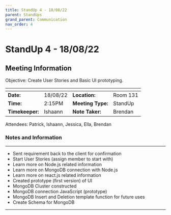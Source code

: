 ```yaml
---
title: StandUp 4 - 18/08/22
parent: StandUps
grand_parent: Communication
nav_order: 4
---
```

# StandUp 4 - 18/08/22
## Meeting Information

 Objective:	Create User Stories and Basic UI prototyping.


| <!-- -->          | <!-- -->      | <!-- -->          | <!-- -->      |
|-------------------|---------------|-------------------|---------------|
| __Date:__         | 18/08/22      | __Location:__     | Room 131      |
| __Time:__         | 2:15PM        | __Meeting Type:__ | StandUp       |
| __Timekeeper:__   | Ishaann       | __Note Taker:__   | Brendan       |


Attendees:	Patrick, Ishaann, Jessica, Ella, Brendan


### __Notes and Information__
--------------------------------------------------------------------------------
- Sent requirement back to the client for confirmation 
- Start User Stories (assign member to start with)
- Learn more on Node.js related information 
- Learn more on MongoDB connection with Node.js
- Learn more on react.js related information 
- Created prototype (first version) of UI 
- MongoDB Cluster constructed 
- MongoDB connection JavaScript (prototype)
- MongoDB Insert and Deletion template function for future uses 
- Create Schema for MongoDB

--------------------------------------------------------------------------------
&nbsp;